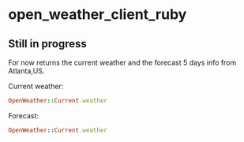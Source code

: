 # open_weather_client_ruby

## Still in progress

For now returns the current weather and the forecast 5 days info from Atlanta,US.

 Current weather:
```ruby
OpenWeather::Current.weather
```
Forecast:
```ruby
OpenWeather::Current.weather
```
